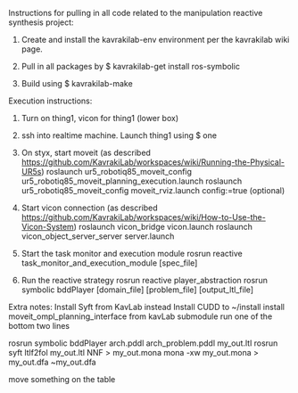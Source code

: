 Instructions for pulling in all code related to the manipulation reactive synthesis project:

1. Create and install the kavrakilab-env environment per the kavrakilab wiki page.

2. Pull in all packages by
$ kavrakilab-get install ros-symbolic

3. Build using
$ kavrakilab-make

Execution instructions:
1. Turn on thing1, vicon for thing1 (lower box)

2. ssh into realtime machine. Launch thing1 using
$ one

3. On styx, start moveit (as described https://github.com/KavrakiLab/workspaces/wiki/Running-the-Physical-UR5s)
roslaunch ur5_robotiq85_moveit_config ur5_robotiq85_moveit_planning_execution.launch
roslaunch ur5_robotiq85_moveit_config moveit_rviz.launch config:=true (optional)

4. Start vicon connection (as described https://github.com/KavrakiLab/workspaces/wiki/How-to-Use-the-Vicon-System)
roslaunch vicon_bridge vicon.launch
roslaunch vicon_object_server_server server.launch

5. Start the task monitor and execution module
rosrun reactive task_monitor_and_execution_module [spec_file]

6. Run the reactive strategy
rosrun reactive player_abstraction
rosrun symbolic bddPlayer [domain_file] [problem_file] [output_ltl_file]

Extra notes:
Install Syft from KavLab instead
Install CUDD to ~/install
install moveit_ompl_planning_interface from kavLab submodule
run one of the bottom two lines


rosrun symbolic bddPlayer arch.pddl arch_problem.pddl my_out.ltl
rosrun syft ltlf2fol my_out.ltl NNF > my_out.mona
mona -xw my_out.mona > my_out.dfa
~my_out.dfa

move something on the table

